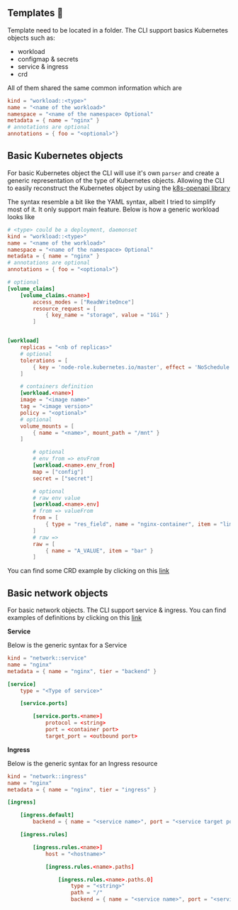 ## Templates 📃

Template need to be located in a folder. The CLI support basics Kubernetes objects such as:

- workload
- configmap & secrets
- service & ingress
- crd

All of them shared the same common information which are

```toml
kind = "workload::<type>"
name = "<name of the workload>"
namespace = "<name of the namespace> Optional"
metadata = { name = "nginx" }
# annotations are optional
annotations = { foo = "<optional>"}
```

## Basic Kubernetes objects

For basic Kubernetes object the CLI will use it's own `parser` and create a generic representation of the type of Kubernetes objects. Allowing the CLI to easily reconstruct the Kubernetes object by using the [k8s-openapi library](https://github.com/Arnavion/k8s-openapi)

The syntax resemble a bit like the YAML syntax, albeit I tried to simplify most of it. It only support main feature. Below is how a generic workload looks like

```toml
# <type> could be a deployment, daemonset
kind = "workload::<type>"
name = "<name of the workload>"
namespace = "<name of the namespace> Optional"
metadata = { name = "nginx" }
# annotations are optional
annotations = { foo = "<optional>"}

# optional
[volume_claims]
    [volume_claims.<name>]
        access_modes = ["ReadWriteOnce"]
        resource_request = [
            { key_name = "storage", value = "1Gi" }
        ]


[workload]
    replicas = "<nb of replicas>"
    # optional
    tolerations = [
        { key = 'node-role.kubernetes.io/master', effect = 'NoSchedule' }
    ]

    # containers definition
    [workload.<name>]
    image = "<image name>"
    tag = "<image version>"
    policy = "<optional>"
    # optional
    volume_mounts = [
        { name = "<name>", mount_path = "/mnt" }
    ]

        # optional
        # env_from => envFrom
        [workload.<name>.env_from]
        map = ["config"]
        secret = ["secret"]

        # optional
        # raw env value
        [workload.<name>.env]
        # from => valueFrom
        from = [
            { type = "res_field", name = "nginx-container", item = "limits.cpu" }
        ]
        # raw => 
        raw = [
            { name = "A_VALUE", item = "bar" }
        ]
```

You can find some CRD example by clicking on this [link](https://github.com/shigedangao/maomao/tree/master/examples)

## Basic network objects

For basic network objects. The CLI support service & ingress. You can find examples of definitions by clicking on this [link](https://github.com/shigedangao/maomao/tree/master/examples)

**Service**

Below is the generic syntax for a Service

```toml
kind = "network::service"
name = "nginx"
metadata = { name = "nginx", tier = "backend" }

[service]
    type = "<Type of service>"

    [service.ports]

        [service.ports.<name>]
            protocol = <string>
            port = <container port>
            target_port = <outbound port>
```

**Ingress**

Below is the generic syntax for an Ingress resource

```toml
kind = "network::ingress"
name = "nginx"
metadata = { name = "nginx", tier = "ingress" }

[ingress]

    [ingress.default]
        backend = { name = "<service name>", port = "<service target port>" }

    [ingress.rules]

        [ingress.rules.<name>]
            host = "<hostname>"

            [ingress.rules.<name>.paths]

                [ingress.rules.<name>.paths.0]
                    type = "<string>"
                    path = "/"
                    backend = { name = "<service name>", port = "<service target port>" }
```